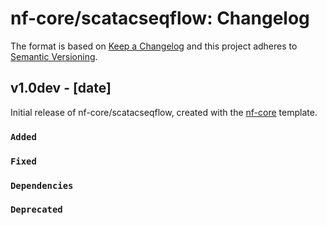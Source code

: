 # nf-core/scatacseqflow: Changelog

The format is based on [Keep a Changelog](https://keepachangelog.com/en/1.0.0/)
and this project adheres to [Semantic Versioning](https://semver.org/spec/v2.0.0.html).

## v1.0dev - [date]

Initial release of nf-core/scatacseqflow, created with the [nf-core](https://nf-co.re/) template.

### `Added`

### `Fixed`

### `Dependencies`

### `Deprecated`
